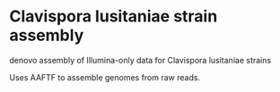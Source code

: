 # Clavispora lusitaniae strain assembly
denovo assembly of Illumina-only data for Clavispora lusitaniae strains

Uses AAFTF to assemble genomes from raw reads.
